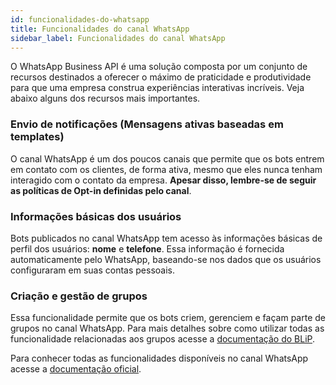 ```yaml
---
id: funcionalidades-do-whatsapp
title: Funcionalidades do canal WhatsApp
sidebar_label: Funcionalidades do canal WhatsApp
---
```


O WhatsApp Business API é uma solução composta por um conjunto de recursos destinados a oferecer o máximo de praticidade e produtividade para que uma empresa construa experiências interativas incríveis. Veja abaixo alguns dos recursos mais importantes.

### Envio de notificações (Mensagens ativas baseadas em templates)
O canal WhatsApp é um dos poucos canais que permite que os bots entrem em contato com os clientes, de forma ativa, mesmo que eles nunca tenham interagido com o contato da empresa. **Apesar disso, lembre-se de seguir as políticas de Opt-in definidas pelo canal**.


### Informações básicas dos usuários
Bots publicados no canal WhatsApp tem acesso às informações básicas de perfil dos usuários: **nome** e **telefone**. Essa informação é fornecida automaticamente pelo WhatsApp, baseando-se nos dados que os usuários configuraram em suas contas pessoais.

### Criação e gestão de grupos
Essa funcionalidade permite que os bots criem, gerenciem e façam parte de grupos no canal WhatsApp. Para mais detalhes sobre como utilizar todas as funcionalidade relacionadas aos grupos acesse a [documentação do BLiP](https://docs.blip.ai/#whatsapp).

Para conhecer todas as funcionalidades disponíveis no canal WhatsApp acesse a [documentação oficial](https://www.whatsapp.com/business/api).
